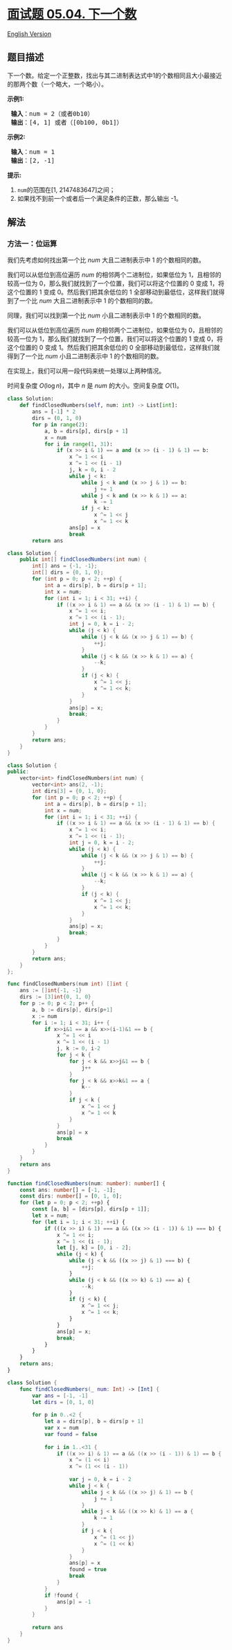 # [面试题 05.04. 下一个数](https://leetcode.cn/problems/closed-number-lcci)

[English Version](/lcci/05.04.Closed%20Number/README_EN.md)

## 题目描述

<!-- 这里写题目描述 -->

<p>下一个数。给定一个正整数，找出与其二进制表达式中1的个数相同且大小最接近的那两个数（一个略大，一个略小）。</p>
<p> <strong>示例1:</strong></p>
<pre>
<strong> 输入</strong>：num = 2（或者0b10）
<strong> 输出</strong>：[4, 1] 或者（[0b100, 0b1]）
</pre>
<p> <strong>示例2:</strong></p>
<pre>
<strong> 输入</strong>：num = 1
<strong> 输出</strong>：[2, -1]
</pre>
<p> <strong>提示:</strong></p>
<ol>
<li><code>num</code>的范围在[1, 2147483647]之间；</li>
<li>如果找不到前一个或者后一个满足条件的正数，那么输出 -1。</li>
</ol>

## 解法

### 方法一：位运算

我们先考虑如何找出第一个比 $num$ 大且二进制表示中 $1$ 的个数相同的数。

我们可以从低位到高位遍历 $num$ 的相邻两个二进制位，如果低位为 $1$，且相邻的较高一位为 $0$，那么我们就找到了一个位置，我们可以将这个位置的 $0$ 变成 $1$，将这个位置的 $1$ 变成 $0$。然后我们把其余低位的 $1$ 全部移动到最低位，这样我们就得到了一个比 $num$ 大且二进制表示中 $1$ 的个数相同的数。

同理，我们可以找到第一个比 $num$ 小且二进制表示中 $1$ 的个数相同的数。

我们可以从低位到高位遍历 $num$ 的相邻两个二进制位，如果低位为 $0$，且相邻的较高一位为 $1$，那么我们就找到了一个位置，我们可以将这个位置的 $1$ 变成 $0$，将这个位置的 $0$ 变成 $1$。然后我们把其余低位的 $0$ 全部移动到最低位，这样我们就得到了一个比 $num$ 小且二进制表示中 $1$ 的个数相同的数。

在实现上，我们可以用一段代码来统一处理以上两种情况。

时间复杂度 $O(\log n)$，其中 $n$ 是 $num$ 的大小。空间复杂度 $O(1)$。

<!-- tabs:start -->

```python
class Solution:
    def findClosedNumbers(self, num: int) -> List[int]:
        ans = [-1] * 2
        dirs = (0, 1, 0)
        for p in range(2):
            a, b = dirs[p], dirs[p + 1]
            x = num
            for i in range(1, 31):
                if (x >> i & 1) == a and (x >> (i - 1) & 1) == b:
                    x ^= 1 << i
                    x ^= 1 << (i - 1)
                    j, k = 0, i - 2
                    while j < k:
                        while j < k and (x >> j & 1) == b:
                            j += 1
                        while j < k and (x >> k & 1) == a:
                            k -= 1
                        if j < k:
                            x ^= 1 << j
                            x ^= 1 << k
                    ans[p] = x
                    break
        return ans
```

```java
class Solution {
    public int[] findClosedNumbers(int num) {
        int[] ans = {-1, -1};
        int[] dirs = {0, 1, 0};
        for (int p = 0; p < 2; ++p) {
            int a = dirs[p], b = dirs[p + 1];
            int x = num;
            for (int i = 1; i < 31; ++i) {
                if ((x >> i & 1) == a && (x >> (i - 1) & 1) == b) {
                    x ^= 1 << i;
                    x ^= 1 << (i - 1);
                    int j = 0, k = i - 2;
                    while (j < k) {
                        while (j < k && (x >> j & 1) == b) {
                            ++j;
                        }
                        while (j < k && (x >> k & 1) == a) {
                            --k;
                        }
                        if (j < k) {
                            x ^= 1 << j;
                            x ^= 1 << k;
                        }
                    }
                    ans[p] = x;
                    break;
                }
            }
        }
        return ans;
    }
}
```

```cpp
class Solution {
public:
    vector<int> findClosedNumbers(int num) {
        vector<int> ans(2, -1);
        int dirs[3] = {0, 1, 0};
        for (int p = 0; p < 2; ++p) {
            int a = dirs[p], b = dirs[p + 1];
            int x = num;
            for (int i = 1; i < 31; ++i) {
                if ((x >> i & 1) == a && (x >> (i - 1) & 1) == b) {
                    x ^= 1 << i;
                    x ^= 1 << (i - 1);
                    int j = 0, k = i - 2;
                    while (j < k) {
                        while (j < k && (x >> j & 1) == b) {
                            ++j;
                        }
                        while (j < k && (x >> k & 1) == a) {
                            --k;
                        }
                        if (j < k) {
                            x ^= 1 << j;
                            x ^= 1 << k;
                        }
                    }
                    ans[p] = x;
                    break;
                }
            }
        }
        return ans;
    }
};
```

```go
func findClosedNumbers(num int) []int {
	ans := []int{-1, -1}
	dirs := [3]int{0, 1, 0}
	for p := 0; p < 2; p++ {
		a, b := dirs[p], dirs[p+1]
		x := num
		for i := 1; i < 31; i++ {
			if x>>i&1 == a && x>>(i-1)&1 == b {
				x ^= 1 << i
				x ^= 1 << (i - 1)
				j, k := 0, i-2
				for j < k {
					for j < k && x>>j&1 == b {
						j++
					}
					for j < k && x>>k&1 == a {
						k--
					}
					if j < k {
						x ^= 1 << j
						x ^= 1 << k
					}
				}
				ans[p] = x
				break
			}
		}
	}
	return ans
}
```

```ts
function findClosedNumbers(num: number): number[] {
    const ans: number[] = [-1, -1];
    const dirs: number[] = [0, 1, 0];
    for (let p = 0; p < 2; ++p) {
        const [a, b] = [dirs[p], dirs[p + 1]];
        let x = num;
        for (let i = 1; i < 31; ++i) {
            if (((x >> i) & 1) === a && ((x >> (i - 1)) & 1) === b) {
                x ^= 1 << i;
                x ^= 1 << (i - 1);
                let [j, k] = [0, i - 2];
                while (j < k) {
                    while (j < k && ((x >> j) & 1) === b) {
                        ++j;
                    }
                    while (j < k && ((x >> k) & 1) === a) {
                        --k;
                    }
                    if (j < k) {
                        x ^= 1 << j;
                        x ^= 1 << k;
                    }
                }
                ans[p] = x;
                break;
            }
        }
    }
    return ans;
}
```

```swift
class Solution {
    func findClosedNumbers(_ num: Int) -> [Int] {
        var ans = [-1, -1]
        let dirs = [0, 1, 0]
        
        for p in 0..<2 {
            let a = dirs[p], b = dirs[p + 1]
            var x = num
            var found = false
            
            for i in 1..<31 {
                if ((x >> i) & 1) == a && ((x >> (i - 1)) & 1) == b {
                    x ^= (1 << i)
                    x ^= (1 << (i - 1))
                    
                    var j = 0, k = i - 2
                    while j < k {
                        while j < k && ((x >> j) & 1) == b {
                            j += 1
                        }
                        while j < k && ((x >> k) & 1) == a {
                            k -= 1
                        }
                        if j < k {
                            x ^= (1 << j)
                            x ^= (1 << k)
                        }
                    }
                    ans[p] = x
                    found = true
                    break
                }
            }
            if !found {
                ans[p] = -1
            }
        }
        
        return ans
    }
}
```

<!-- tabs:end -->

<!-- end -->
